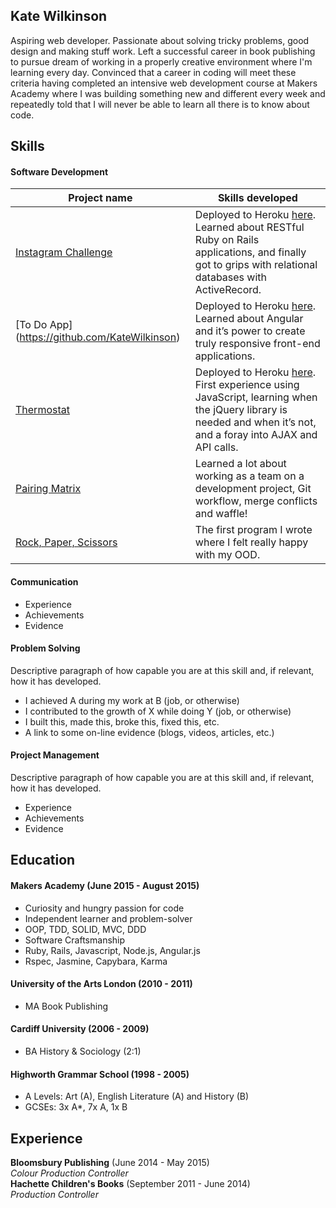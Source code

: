 ## Kate Wilkinson

Aspiring web developer. Passionate about solving tricky problems, good design and making stuff work.
Left a successful career in book publishing to pursue dream of working in a properly creative environment where I'm learning every day. Convinced that a career in coding will meet these criteria having completed an intensive web development course at Makers Academy where I was building something new and different every week and repeatedly told that I will never be able to learn all there is to know about code.


## Skills

#### Software Development

Project name | Skills developed
--- | ---
[Instagram Challenge](https://github.com/KateWilkinson) | Deployed to Heroku [here](). Learned about RESTful Ruby on Rails applications, and finally got to grips with relational databases with ActiveRecord.
[To Do App] (https://github.com/KateWilkinson) | Deployed to Heroku [here](). Learned about Angular and it’s power to create truly responsive front-end applications.
[Thermostat](https://github.com/KateWilkinson) | Deployed to Heroku [here](). First experience using JavaScript, learning when the jQuery library is needed and when it’s not, and a foray into AJAX and API calls.
[Pairing Matrix](https://github.com/KateWilkinson) |  Learned a lot about working as a team on a development project, Git workflow, merge conflicts and waffle!
[Rock, Paper, Scissors](https://github.com/KateWilkinson) |  The first program I wrote where I felt really happy with my OOD.


#### Communication



- Experience
- Achievements
- Evidence

#### Problem Solving

Descriptive paragraph of how capable you are at this skill and, if relevant, how it has developed.

- I achieved A during my work at B (job, or otherwise)
- I contributed to the growth of X while doing Y (job, or otherwise)
- I built this, made this, broke this, fixed this, etc.
- A link to some on-line evidence (blogs, videos, articles, etc.)

#### Project Management

Descriptive paragraph of how capable you are at this skill and, if relevant, how it has developed.

- Experience
- Achievements
- Evidence

## Education

#### Makers Academy (June 2015 - August 2015)

- Curiosity and hungry passion for code
- Independent learner and problem-solver
- OOP, TDD, SOLID, MVC, DDD
- Software Craftsmanship
- Ruby, Rails, Javascript, Node.js, Angular.js
- Rspec, Jasmine, Capybara, Karma

#### University of the Arts London (2010 - 2011)

- MA Book Publishing 

#### Cardiff University (2006 - 2009)

- BA History & Sociology (2:1)

#### Highworth Grammar School (1998 - 2005)

- A Levels: Art (A), English Literature (A) and History (B)
- GCSEs: 3x A*, 7x A, 1x B 

## Experience

**Bloomsbury Publishing** (June 2014 - May 2015)    
*Colour Production Controller*  
**Hachette Children's Books** (September 2011 - June 2014)   
*Production Controller*  
